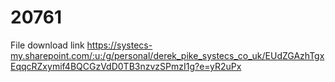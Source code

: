# 20761
File download link
https://systecs-my.sharepoint.com/:u:/g/personal/derek_pike_systecs_co_uk/EUdZGAzhTgxEqqcRZxymif4BQCGzVdD0TB3nzvzSPmzI1g?e=yR2uPx
